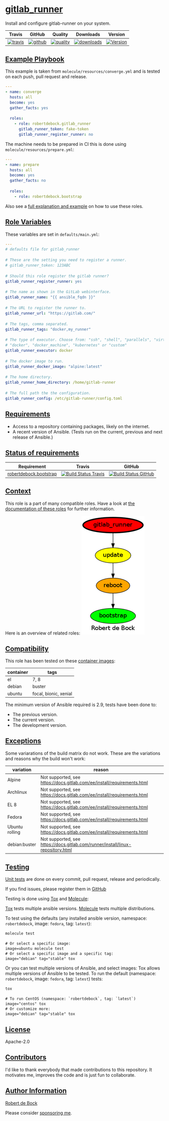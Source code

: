 # [gitlab_runner](#gitlab_runner)

Install and configure gitlab-runner on your system.

|Travis|GitHub|Quality|Downloads|Version|
|------|------|-------|---------|-------|
|[![travis](https://travis-ci.com/robertdebock/ansible-role-gitlab_runner.svg?branch=master)](https://travis-ci.com/robertdebock/ansible-role-gitlab_runner)|[![github](https://github.com/robertdebock/ansible-role-gitlab_runner/workflows/Ansible%20Molecule/badge.svg)](https://github.com/robertdebock/ansible-role-gitlab_runner/actions)|[![quality](https://img.shields.io/ansible/quality/40614)](https://galaxy.ansible.com/robertdebock/gitlab_runner)|[![downloads](https://img.shields.io/ansible/role/d/40614)](https://galaxy.ansible.com/robertdebock/gitlab_runner)|[![Version](https://img.shields.io/github/release/robertdebock/ansible-role-gitlab_runner.svg)](https://github.com/robertdebock/ansible-role-gitlab_runner/releases/)|

## [Example Playbook](#example-playbook)

This example is taken from `molecule/resources/converge.yml` and is tested on each push, pull request and release.
```yaml
---
- name: converge
  hosts: all
  become: yes
  gather_facts: yes

  roles:
    - role: robertdebock.gitlab_runner
      gitlab_runner_token: fake-token
      gitlab_runner_register_runner: no
```

The machine needs to be prepared in CI this is done using `molecule/resources/prepare.yml`:
```yaml
---
- name: prepare
  hosts: all
  become: yes
  gather_facts: no

  roles:
    - role: robertdebock.bootstrap
```

Also see a [full explanation and example](https://robertdebock.nl/how-to-use-these-roles.html) on how to use these roles.

## [Role Variables](#role-variables)

These variables are set in `defaults/main.yml`:
```yaml
---
# defaults file for gitlab_runner

# These are the setting you need to register a runner.
# gitlab_runner_token: 123ABC

# Should this role register the gitlab runner?
gitlab_runner_register_runner: yes

# The name as shown in the GitLab webinterface.
gitlab_runner_name: "{{ ansible_fqdn }}"

# The URL to register the runner to.
gitlab_runner_url: "https://gitlab.com/"

# The tags, comma separated.
gitlab_runner_tags: "docker,my_runner"

# The type of executor. Choose from: "ssh", "shell", "parallels", "virtualbox",
# "docker", "docker_machine", "kubernetes" or "custom"
gitlab_runner_executor: docker

# The docker image to run.
gitlab_runner_docker_image: "alpine:latest"

# The home directory.
gitlab_runner_home_directory: /home/gitlab-runner

# The full path the the configuration.
gitlab_runner_config: /etc/gitlab-runner/config.toml
```

## [Requirements](#requirements)

- Access to a repository containing packages, likely on the internet.
- A recent version of Ansible. (Tests run on the current, previous and next release of Ansible.)

## [Status of requirements](#status-of-requirements)

| Requirement | Travis | GitHub |
|-------------|--------|--------|
| [robertdebock.bootstrap](https://galaxy.ansible.com/robertdebock/bootstrap) | [![Build Status Travis](https://travis-ci.com/robertdebock/ansible-role-bootstrap.svg?branch=master)](https://travis-ci.com/robertdebock/ansible-role-bootstrap) | [![Build Status GitHub](https://github.com/robertdebock/ansible-role-bootstrap/workflows/Ansible%20Molecule/badge.svg)](https://github.com/robertdebock/ansible-role-bootstrap/actions) |

## [Context](#context)

This role is a part of many compatible roles. Have a look at [the documentation of these roles](https://robertdebock.nl/) for further information.

Here is an overview of related roles:
![dependencies](https://raw.githubusercontent.com/robertdebock/drawings/artifacts/gitlab_runner.png "Dependency")

## [Compatibility](#compatibility)

This role has been tested on these [container images](https://hub.docker.com/u/robertdebock):

|container|tags|
|---------|----|
|el|7, 8|
|debian|buster|
|ubuntu|focal, bionic, xenial|

The minimum version of Ansible required is 2.9, tests have been done to:

- The previous version.
- The current version.
- The development version.

## [Exceptions](#exceptions)

Some variarations of the build matrix do not work. These are the variations and reasons why the build won't work:

| variation                 | reason                 |
|---------------------------|------------------------|
| Alpine | Not supported, see https://docs.gitlab.com/ee/install/requirements.html |
| Archlinux | Not supported, see https://docs.gitlab.com/ee/install/requirements.html |
| EL 8 | Not supported, see https://docs.gitlab.com/ee/install/requirements.html |
| Fedora | Not supported, see https://docs.gitlab.com/ee/install/requirements.html |
| Ubuntu rolling | Not supported, see https://docs.gitlab.com/ee/install/requirements.html |
| debian:buster | Not supported, see https://docs.gitlab.com/runner/install/linux-repository.html |


## [Testing](#testing)

[Unit tests](https://travis-ci.com/robertdebock/ansible-role-gitlab_runner) are done on every commit, pull request, release and periodically.

If you find issues, please register them in [GitHub](https://github.com/robertdebock/ansible-role-gitlab_runner/issues)

Testing is done using [Tox](https://tox.readthedocs.io/en/latest/) and [Molecule](https://github.com/ansible/molecule):

[Tox](https://tox.readthedocs.io/en/latest/) tests multiple ansible versions.
[Molecule](https://github.com/ansible/molecule) tests multiple distributions.

To test using the defaults (any installed ansible version, namespace: `robertdebock`, image: `fedora`, tag: `latest`):

```
molecule test

# Or select a specific image:
image=ubuntu molecule test
# Or select a specific image and a specific tag:
image="debian" tag="stable" tox
```

Or you can test multiple versions of Ansible, and select images:
Tox allows multiple versions of Ansible to be tested. To run the default (namespace: `robertdebock`, image: `fedora`, tag: `latest`) tests:

```
tox

# To run CentOS (namespace: `robertdebock`, tag: `latest`)
image="centos" tox
# Or customize more:
image="debian" tag="stable" tox
```

## [License](#license)

Apache-2.0

## [Contributors](#contributors)

I'd like to thank everybody that made contributions to this repository. It motivates me, improves the code and is just fun to collaborate.


## [Author Information](#author-information)

[Robert de Bock](https://robertdebock.nl/)

Please consider [sponsoring me](https://github.com/sponsors/robertdebock).
